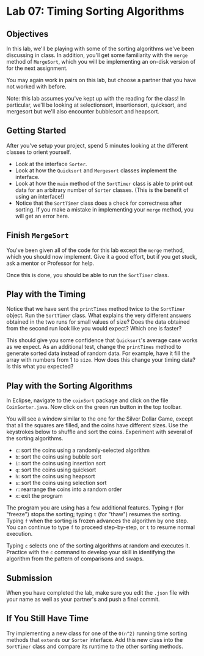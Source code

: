 # Lab 07: Timing Sorting Algorithms

## Objectives

In this lab, we'll be playing with some of the sorting algorithms we've been discussing in class. In addition, you'll get some familiarity with the `merge` method of `MergeSort`, which you will be implementing an on-disk version of for the next assignment.

You may again work in pairs on this lab, but choose a partner that you have not worked with before.

Note: this lab assumes you've kept up with the reading for the class! In particular, we'll be looking at selectionsort, insertionsort, quicksort, and mergesort but we'll also encounter bubblesort and heapsort.

## Getting Started

After you've setup your project, spend 5 minutes looking at the different classes to orient yourself.

* Look at the interface `Sorter`.
* Look at how the `Quicksort` and `Mergesort` classes implement the interface.
* Look at how the `main` method of the `SortTimer` class is able to print out data for an arbitrary number of `Sorter` classes. (This is the benefit of using an interface!)
* Notice that the `SortTimer` class does a check for correctness after sorting. If you make a mistake in implementing your `merge` method, you will get an error here.

## Finish `MergeSort`

You've been given all of the code for this lab except the `merge` method, which you should now implement. Give it a good effort, but if you get stuck, ask a mentor or Professor for help.

Once this is done, you should be able to run the `SortTimer` class.

## Play with the Timing

Notice that we have sent the `printTimes` method twice to the `SortTimer` object. Run the `SortTimer` class. What explains the very different answers obtained in the two runs for small values of size? Does the data obtained from the second run look like you would expect? Which one is faster?

This should give you some confidence that `Quicksort`'s average case works as we expect. As an additional test, change the `printTimes` method to generate sorted data instead of random data. For example, have it fill the array with numbers from 1 to `size`. How does this change your timing data? Is this what you expected?

## Play with the Sorting Algorithms

In Eclipse, navigate to the `coinSort` package and click on the file `CoinSorter.java`. Now click on the green run button in the top toolbar.

You will see a window similar to the one for the Silver Dollar Game, except that all the squares are filled, and the coins have different sizes. Use the keystrokes below to shuffle and sort the coins. Experiment with several of the sorting algorithms.

* `c`: sort the coins using a randomly-selected algorithm
* `b`: sort the coins using bubble sort
* `i`: sort the coins using insertion sort
* `q`: sort the coins using quicksort
* `h`: sort the coins using heapsort
* `s`: sort the coins using selection sort
* `r`: rearrange the coins into a random order
* `x`: exit the program

The program you are using has a few additional features. Typing `f` (for "freeze") stops the sorting; typing `t` (for "thaw") resumes the sorting. Typing `f` when the sorting is frozen advances the algorithm by one step. You can continue to type `f` to proceed step-by-step, or `t` to resume normal execution.

Typing `c` selects one of the sorting algorithms at random and executes it. Practice with the `c` command to develop your skill in identifying the algorithm from the pattern of comparisons and swaps.

## Submission

When you have completed the lab, make sure you edit the `.json` file with your name as well as your partner's and push a final commit.

## If You Still Have Time

Try implementing a new class for one of the `O(n^2)` running time sorting methods that `extends` our `Sorter` interface. Add this new class into the `SortTimer` class and compare its runtime to the other sorting methods.
